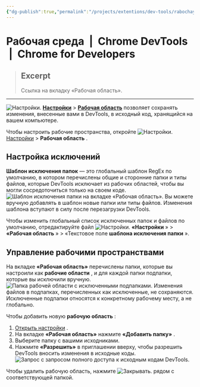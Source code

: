 ```yaml
---
{"dg-publish":true,"permalink":"/projects/extentions/dev-tools/rabochaya-sreda-chrome-dev-tools-chrome-for-developers/"}
---
```



# Рабочая среда  |  Chrome DevTools  |  Chrome for Developers

> ## Excerpt
> Ссылка на вкладку «Рабочая область».

---
![Настройки.](https://developer.chrome.com/static/docs/devtools/settings/workspace/image/settings-f86748ee39527.svg?hl=ru) [**Настройки**](https://developer.chrome.com/docs/devtools/settings?hl=ru#open) > [**Рабочая область**](https://developer.chrome.com/docs/devtools/workspaces?hl=ru) позволяет сохранять изменения, внесенные вами в DevTools, в исходный код, хранящийся на вашем компьютере.

Чтобы настроить рабочие пространства, откройте ![Настройки.](https://developer.chrome.com/static/docs/devtools/settings/workspace/image/settings-a41a15bc48fa5.svg?hl=ru) [Настройки](https://developer.chrome.com/docs/devtools/settings?hl=ru#open) > **Рабочая область** .

## Настройка исключений

**Шаблон исключения папок** — это глобальный шаблон RegEx по умолчанию, в котором перечислены общие и сторонние папки и типы файлов, которые DevTools исключает из рабочих областей, чтобы вы могли сосредоточиться только на своем коде. ![Шаблон исключения папки на вкладке «Рабочая область».](https://developer.chrome.com/static/docs/devtools/settings/workspace/image/folder-exclude-pattern-t-fce3770bb0868.png?hl=ru) Вы можете вручную добавлять в шаблон новые папки или типы файлов. Изменения шаблона вступают в силу после перезагрузки DevTools.

Чтобы изменить глобальный список исключенных папок и файлов по умолчанию, отредактируйте файл ![Настройки.](https://developer.chrome.com/static/docs/devtools/settings/workspace/image/settings-334dfa81d01e6.svg?hl=ru) **«Настройки** » > **«Рабочая область** » > «Текстовое поле **шаблона исключения папки** ».

## Управление рабочими пространствами

На вкладке **«Рабочая область»** перечислены папки, которые вы настроили как **рабочие области** , и для каждой папки подпапки, которые вы исключили вручную. ![Папка рабочей области с исключенными подпапками.](https://developer.chrome.com/static/docs/devtools/settings/workspace/image/a-workspace-folder-exclu-76e518d0e44f9.png?hl=ru) Изменения файлов в подпапках, перечисленных как исключенные, не сохраняются. Исключенные подпапки относятся к конкретному рабочему месту, а не глобально.

Чтобы добавить новую **рабочую область** :

1.  [Открыть настройки](https://developer.chrome.com/docs/devtools/settings?hl=ru#open) .
2.  На вкладке **«Рабочая область»** нажмите **«Добавить папку»** .
3.  Выберите папку с вашими исходниками.
4.  Нажмите **«Разрешить»** в приглашении вверху, чтобы разрешить DevTools вносить изменения в исходные коды. ![Запрос с запросом полного доступа к исходным кодам DevTools.](https://developer.chrome.com/static/docs/devtools/settings/workspace/image/the-prompt-requesting-ful-6bc9e108fd653.png?hl=ru)

Чтобы удалить рабочую область, нажмите ![Закрывать.](https://developer.chrome.com/static/docs/devtools/settings/workspace/image/close-d6dbbfe5bbe44.svg?hl=ru) рядом с соответствующей папкой.
